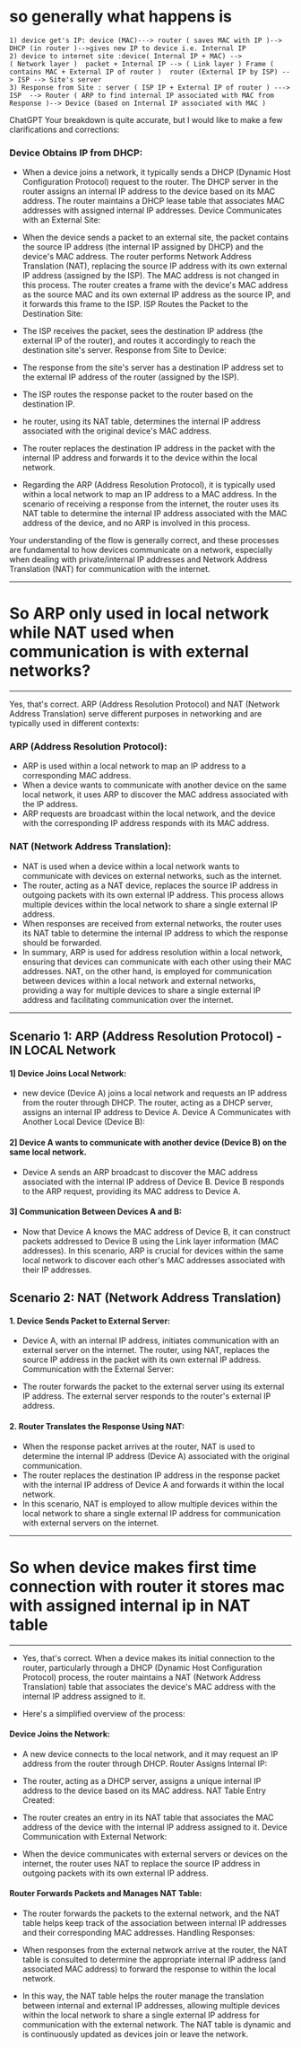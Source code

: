 # so generally what happens is 
```text
1) device get's IP: device (MAC)---> router ( saves MAC with IP )--> 
DHCP (in router )-->gives new IP to device i.e. Internal IP
2) device to internet site :device( Internal IP + MAC) -->
( Network layer )  packet + Internal IP --> ( Link layer ) Frame ( contains MAC + External IP of router )  router (External IP by ISP) --> ISP --> Site's server
3) Response from Site : server ( ISP IP + External IP of router ) ---> ISP  --> Router ( ARP to find internal IP associated with MAC from Response )--> Device (based on Internal IP associated with MAC )
```
ChatGPT
Your breakdown is quite accurate, but I would like to make a few clarifications and corrections:

### Device Obtains IP from DHCP:

- When a device joins a network, it typically sends a DHCP (Dynamic Host Configuration Protocol) request to the router.
The DHCP server in the router assigns an internal IP address to the device based on its MAC address.
The router maintains a DHCP lease table that associates MAC addresses with assigned internal IP addresses.
Device Communicates with an External Site:

- When the device sends a packet to an external site, the packet contains the source IP address (the internal IP assigned by DHCP) and the device's MAC address.
The router performs Network Address Translation (NAT), replacing the source IP address with its own external IP address (assigned by the ISP). The MAC address is not changed in this process.
The router creates a frame with the device's MAC address as the source MAC and its own external IP address as the source IP, and it forwards this frame to the ISP.
ISP Routes the Packet to the Destination Site:

- The ISP receives the packet, sees the destination IP address (the external IP of the router), and routes it accordingly to reach the destination site's server.
Response from Site to Device:

- The response from the site's server has a destination IP address set to the external IP address of the router (assigned by the ISP).
- The ISP routes the response packet to the router based on the destination IP.
- he router, using its NAT table, determines the internal IP address associated with the original device's MAC address.
- The router replaces the destination IP address in the packet with the internal IP address and forwards it to the device within the local network.
- Regarding the ARP (Address Resolution Protocol), it is typically used within a local network to map an IP address to a MAC address. In the scenario of receiving a response from the internet, the router uses its NAT table to determine the internal IP address associated with the MAC address of the device, and no ARP is involved in this process.

Your understanding of the flow is generally correct, and these processes are fundamental to how devices communicate on a network, especially when dealing with private/internal IP addresses and Network Address Translation (NAT) for communication with the internet.

--------------
# So ARP only used in local network while NAT used when communication is with external networks?
-------------------

Yes, that's correct. ARP (Address Resolution Protocol) and NAT (Network Address Translation) serve different purposes in networking and are typically used in different contexts:

### ARP (Address Resolution Protocol):

- ARP is used within a local network to map an IP address to a corresponding MAC address.
- When a device wants to communicate with another device on the same local network, it uses ARP to discover the MAC address associated with the IP address.
- ARP requests are broadcast within the local network, and the device with the corresponding IP address responds with its MAC address.
### NAT (Network Address Translation):

- NAT is used when a device within a local network wants to communicate with devices on external networks, such as the internet.
- The router, acting as a NAT device, replaces the source IP address in outgoing packets with its own external IP address. This process allows multiple devices within the local network to share a single external IP address.
- When responses are received from external networks, the router uses its NAT table to determine the internal IP address to which the response should be forwarded.
- In summary, ARP is used for address resolution within a local network, ensuring that devices can communicate with each other using their MAC addresses. NAT, on the other hand, is employed for communication between devices within a local network and external networks, providing a way for multiple devices to share a single external IP address and facilitating communication over the internet.


-------------------
 
## Scenario 1: ARP (Address Resolution Protocol) - IN LOCAL Network

#### 1] Device Joins Local Network:

- new device (Device A) joins a local network and requests an IP address from the router through DHCP.
The router, acting as a DHCP server, assigns an internal IP address to Device A.
Device A Communicates with Another Local Device (Device B):

#### 2] Device A wants to communicate with another device (Device B) on the same local network.
- Device A sends an ARP broadcast to discover the MAC address associated with the internal IP address of Device B.
Device B responds to the ARP request, providing its MAC address to Device A.
#### 3] Communication Between Devices A and B:

- Now that Device A knows the MAC address of Device B, it can construct packets addressed to Device B using the Link layer information (MAC addresses).
In this scenario, ARP is crucial for devices within the same local network to discover each other's MAC addresses associated with their IP addresses.


## Scenario 2: NAT (Network Address Translation)

#### 1. Device Sends Packet to External Server:

- Device A, with an internal IP address, initiates communication with an external server on the internet.
The router, using NAT, replaces the source IP address in the packet with its own external IP address.
Communication with the External Server:

- The router forwards the packet to the external server using its external IP address.
The external server responds to the router's external IP address.
#### 2. Router Translates the Response Using NAT:

- When the response packet arrives at the router, NAT is used to determine the internal IP address (Device A) associated with the original communication.
- The router replaces the destination IP address in the response packet with the internal IP address of Device A and forwards it within the local network.
- In this scenario, NAT is employed to allow multiple devices within the local network to share a single external IP address for communication with external servers on the internet.


-------------------
# So when device makes first time connection with router it stores mac with assigned internal ip in NAT table
-------------------


- Yes, that's correct. When a device makes its initial connection to the router, particularly through a DHCP (Dynamic Host Configuration Protocol) process, the router maintains a NAT (Network Address Translation) table that associates the device's MAC address with the internal IP address assigned to it.

- Here's a simplified overview of the process:

#### Device Joins the Network:

- A new device connects to the local network, and it may request an IP address from the router through DHCP.
Router Assigns Internal IP:

- The router, acting as a DHCP server, assigns a unique internal IP address to the device based on its MAC address.
NAT Table Entry Created:

- The router creates an entry in its NAT table that associates the MAC address of the device with the internal IP address assigned to it.
Device Communication with External Network:

- When the device communicates with external servers or devices on the internet, the router uses NAT to replace the source IP address in outgoing packets with its own external IP address.
#### Router Forwards Packets and Manages NAT Table:

- The router forwards the packets to the external network, and the NAT table helps keep track of the association between internal IP addresses and their corresponding MAC addresses.
Handling Responses:

- When responses from the external network arrive at the router, the NAT table is consulted to determine the appropriate internal IP address (and associated MAC address) to forward the response to within the local network.
- In this way, the NAT table helps the router manage the translation between internal and external IP addresses, allowing multiple devices within the local network to share a single external IP address for communication with the external network. The NAT table is dynamic and is continuously updated as devices join or leave the network.
